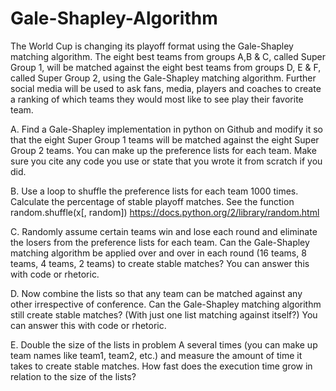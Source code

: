 # Gale-Shapley-Algorithm

The World Cup is changing its playoff format using the Gale-Shapley matching algorithm. The eight best teams from groups A,B & C, called Super Group 1, will be matched against the eight best teams from groups D, E & F, called Super Group 2,  using the Gale-Shapley matching algorithm. Further social media will be used to ask fans, media, players and coaches to create a ranking of which teams they would most like to see play their favorite team. 
 
A.	Find a Gale-Shapley implementation in python on Github and modify it so that the eight Super Group 1 teams will be matched against the eight Super Group 2 teams. You can make up the preference lists for each team. Make sure you cite any code you use or state that you wrote it from scratch if you did. 
 
 
 
B.	Use a loop to shuffle the preference lists for each team 1000 times.  Calculate the percentage of stable playoff matches.  See the function random.shuffle(x[, random])   https://docs.python.org/2/library/random.html 
 
 
 
C.	Randomly assume certain teams win and lose each round and eliminate the losers from the preference lists for each team. Can the Gale-Shapley matching algorithm be applied over and over in each round (16 teams, 8 teams, 4 teams, 2 teams) to create stable matches? You can answer this with code or rhetoric. 
 
 
 
D.	Now combine the lists so that any team can be matched against any other irrespective of conference.  Can the Gale-Shapley matching algorithm still create stable matches? (With just one list matching against itself?) You can answer this with code or rhetoric. 
 
 
 
 
E.	Double the size of the lists in problem A several times (you can make up team names like team1, team2, etc.) and measure the amount of time it takes to create stable matches.  How fast does the execution time grow in relation to the size of the lists? 
